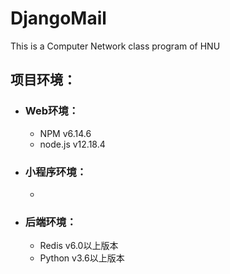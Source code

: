 # DjangoMail

This is a Computer Network class program of HNU

## 项目环境：    

- ### Web环境：
  - NPM v6.14.6
  - node.js v12.18.4

- ### 小程序环境：

  - 

- ### 后端环境：

  - Redis v6.0以上版本
  - Python v3.6以上版本

